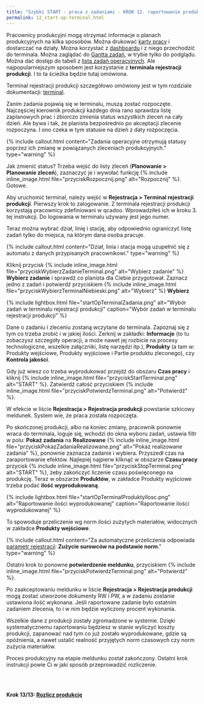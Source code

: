 ```yaml
---
title: "Szybki START - praca z zadaniami - KROK 12. raportowanie produkcji"
permalink: 12_start-op-terminal.html 
---
```


Pracownicy produkcyjni mogą otrzymać informacje o planach produkcyjnych na kilka sposobów. Można drukować [karty pracy](/karty-pracy) i dostarczać na działy. Można korzystać z [dashboardu](/dashboard.html#obszar-zleceń-produkcyjnych-lub-zadań-operacyjnych) i z niego przechodzić do terminala. Można zaglądać do [Gantta zadań](/gantt-zadan-operacyjnych), w trybie tylko do podglądu. Można dać dostęp do tabeli z [listą zadań operacyjnych](/planowanie-operacyjne). Ale najpopularniejszym sposobem jest korzystanie z **terminala rejestracji produkcji**. I to ta ścieżka będzie tutaj omówiona.

Terminal rejestracji produkcji szczegółowo omówiony jest w tym rozdziale dokumentacji: [terminal](/terminal).

Zanim zadania pojawią się w terminalu, muszą zostać rozpoczęte. Najczęściej kierownik produkcji każdego dnia rano sprawdza listę zaplanowych prac i zbiorczo zmienia status wszystkich zleceń na cały dzień. Ale bywa i tak, że planista bezpośrednio po akceptacji zlecenie rozpoczyna. I ono czeka w tym statusie na dzień z daty rozpoczęcia. 

{% include callout.html content="Zadania operacyjne otrzymują statusy poprzez ich zmianę w powiązanych zleceniach produkcyjnych." type="warning" %}

Jak zmienić status? Trzeba wejść do listy zleceń (**Planowanie > Planowanie zleceń**), zaznaczyć je i wywołać funkcję {% include inline_image.html file="przyciskRozpocznij.png" alt="Rozpocznij" %}. Gotowe.

Aby uruchomić terminal, należy wejść w **Rejestracja > Terminal rejestracji produkcji**. Pierwszy krok to zalogowanie. Z terminala rejestracji produkcji korzystają pracownicy zdefiniowani w qcadoo. Wprowadziłeś ich w kroku 3. tej instrukcji. Do logowania w terminalu używany jest jego numer.

Teraz można wybrać dział, linię i stację, aby odpowiednio ograniczyć listę zadań tylko do miejsca, na którym dana osoba pracuje. 

{% include callout.html content="Dział, linia i stacja mogą uzupełnić się z automatu z danych przypisanych pracownikowi." type="warning" %}

Kliknij przycisk {% include inline_image.html file="przyciskWybierzZadanieTerminal.png" alt="Wybierz zadanie" %} **Wybierz zadanie** i sprawdź co planista dla Ciebie przygotował. Zaznacz jedno z zadań i potwierdź przyciskiem {% include inline_image.html file="przyciskWybierzTerminalNiebieski.png" alt="Wybierz" %} **Wybierz**

{% include lightbox.html file="startOpTerminalZadania.png" alt="Wybór zadań w terminalu rejestracji produkcji" caption="Wybór zadań w terminalu rejestracji produkcji" %}

Dane o zadaniu i zleceniu zostaną wczytane do terminala. Zapoznaj się z tym co trzeba zrobić i w jakiej ilości. Zerknij w zakładki: **Informacje** (to tu zobaczysz szczegóły operacji, a może nawet jej rozbicie na procesy technologiczne, wszelkie załączniki, listę narzędzi itp.), **Produkty** (a tam w: Produkty wejściowe, Produkty wyjściowe i Partie produktu zleconego), czy **Kontrola jakości**. 

Gdy już wiesz co trzeba wyprodukować przejdź do obszaru **Czas pracy** i kliknij {% include inline_image.html file="przyciskStartTerminal.png" alt="START" %}. Zatwierdź całość przyciskiem {% include inline_image.html file="przyciskPotwierdzTerminal.png" alt="Potwierdź" %}.

W efekcie w liście **Rejestracja > Rejestracja produkcji** powstanie szkicowy meldunek. System wie, że praca została rozpoczęta.

Po skończonej produkcji, albo na koniec zmiany, pracownik ponownie wraca do terminala, loguje się, wchodzi do okna wyboru zadań, ustawia filtr w polu: **Pokaż zadania** na **Realizowane** {% include inline_image.html file="przyciskPokazZadaniaRealizowane.png" alt="Pokaż realizowane zadania" %}, ponownie zaznacza zadanie i wybiera. Przyszedł czas na zaraportowanie efektów. 
Najlepiej najpierw kliknąć w obszarze **Czasu pracy** przycisk {% include inline_image.html file="przyciskStopTerminal.png" alt="START" %}, żeby zakończyć liczenie czasu poświęconego na produkcję. Teraz w obszarze **Produktów**, w zakładce Produkty wyjściowe trzeba podać **ilość wyprodukowaną**. 

{% include lightbox.html file="startOpTerminalProduktyIlosc.png" alt="Raportowanie ilości wyprodukowanej" caption="Raportowanie ilości wyprodukowanej" %}

To spowoduje przeliczenie wg norm ilości zużytych materiałów, widocznych w zakładce **Produkty wejściowe**.

{% include callout.html content="Za automatyczne przeliczenia odpowiada [parametr rejestracji](/parametry-rejestracja-produkcji): **Zużycie surowców na podstawie norm**." type="warning" %}

Ostatni krok to ponowne **potwierdzenie meldunku**, przyciskiem {% include inline_image.html file="przyciskPotwierdzTerminal.png" alt="Potwierdź" %}.

Po zaakceptowaniu meldunku w liście **Rejestracja > Rejestracja produkcji** mogą zostać utworzone dokumenty RW i PW, a w zadaniu zostanie ustawiona ilość wykonana. Jeśli raportowane zadanie było ostatnim zadaniem zlecenia, to i w nim będzie wyliczony procent wykonania.

Wszelkie dane z produkcji zostały zgromadzone w systemie. Dzięki systematycznemu raportowaniu będziesz w stanie wyliczyć koszty produkcji, zapanować nad tym co już zostało wyprodukowane, gdzie są opóźnienia, a nawet ustalić realność przyjętych norm czasowych czy norm zużycia materiałów.

Proces produkcyjny na etapie meldunku został zakończony. Ostatni krok instrukcji powie Ci w jaki sposób przeprowadzić rozliczenie.

<br/>
<br/>

**Krok 13/13: [Rozlicz produkcję](/13_start-op-rozliczenie)**